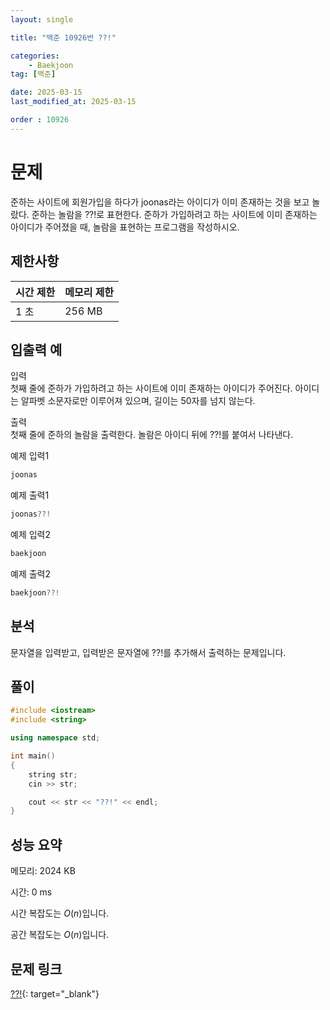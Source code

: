 ```yaml
---
layout: single

title: "백준 10926번 ??!"

categories:
    - Baekjoon
tag: [백준]

date: 2025-03-15
last_modified_at: 2025-03-15

order : 10926
---
```


# 문제

준하는 사이트에 회원가입을 하다가 joonas라는 아이디가 이미 존재하는 것을 보고 놀랐다. 준하는 놀람을 ??!로 표현한다. 준하가 가입하려고 하는 사이트에 이미 존재하는 아이디가 주어졌을 때, 놀람을 표현하는 프로그램을 작성하시오.

## 제한사항

|시간 제한|메모리 제한|
|---|---|
|1 초|256 MB|

## 입출력 예

입력  
첫째 줄에 준하가 가입하려고 하는 사이트에 이미 존재하는 아이디가 주어진다. 아이디는 알파벳 소문자로만 이루어져 있으며, 길이는 50자를 넘지 않는다.

출력  
첫째 줄에 준하의 놀람을 출력한다. 놀람은 아이디 뒤에 ??!를 붙여서 나타낸다.

예제 입력1

```cpp
joonas
```

예제 출력1

```cpp
joonas??!
```

예제 입력2

```cpp
baekjoon
```

예제 출력2

```cpp
baekjoon??!
```

## 분석

문자열을 입력받고, 입력받은 문자열에 ??!를 추가해서 출력하는 문제입니다.

## 풀이

```cpp
#include <iostream>
#include <string>

using namespace std;

int main()
{
    string str;
    cin >> str;

    cout << str << "??!" << endl;
}
```

## 성능 요약

메모리: 2024 KB

시간: 0 ms

시간 복잡도는 $O(n)$입니다.

공간 복잡도는 $O(n)$입니다.

## 문제 링크

[??!](https://www.acmicpc.net/problem/10926){: target="_blank"}